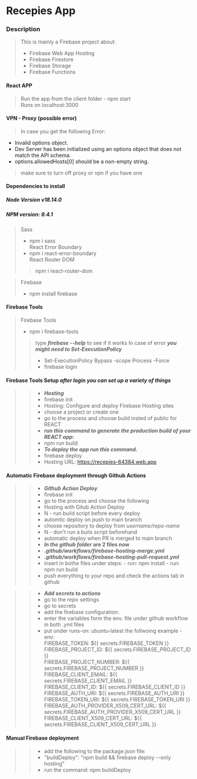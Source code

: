# Recepies App

### Description
> This is mainly a Firebase project about:  
> - Firebase Web App Hosting  
> - Firebase Firestore  
> - Firebase Storage  
> - Firebase Functions  

#### React APP
> Run the app from the client folder - npm start  
> Runs on localhost:3000  

#### VPN - Proxy (possible error)
> In case you get the following Error:  
 - Invalid options object. 
 - Dev Server has been initialized using an options object that does not match the API schema.    
 - options.allowedHosts[0] should be a non-empty string.  
> make sure to turn off proxy or vpn if you have one


#### Dependencies to install
##### Node Version v18.14.0
##### NPM version: 9.4.1

> Sass  
> - npm i sass  
> React Error Boundary    
> - npm i react-error-boundary  
> React Router DOM 
>> npm i react-router-dom 

> Firebase
> - npm install firebase  

#### Firebase Tools  
> Firebase Tools  
> - npm i firebase-tools 
>> type ***firebase --help*** to see if it works 
>> In case of error ***you might need to Set-ExecutionPolicy***  
>> - Set-ExecutionPolicy Bypass -scope Process -Force  
>> - firebase login  
#### Firebase Tools Setup ***after login you can set up a variety of things***     
>> - ***Hosting***     
>> - firebase init  
>> - Hosting: Configure and deploy Firebase Hosting sites 
>> - choose a project or create one 
>> - go to the process and choose build insted of public for REACT  
>> - ***run this command to generate the production build of your REACT app:***  
>> - npm run build  
>> - ***To deploy the app run this command.***  
>> - firebase deploy  
>> - Hosting URL: https://recepies-64384.web.app  
  
#### Automatic Firebase deployment through Github Actions   
>> - ***Github Action Deploy***     
>> - firebase init  
>> - go to the process and choose the following  
>> - Hosting with Gitub Action Deploy  
>> - N - run build script before every deploy
>> - automtic deploy on push to main branch  
>> - choose repository to deploy from *username/repo-name*  
>> - N - don't run a buils script beforehand  
>> - automatic deploy when PR is merged to main branch
>> - ***In the github folder* are 2 files now**  
>> - ***.github/workflows/firebase-hosting-merge.yml***
>> - ***.github/workflows/firebase-hosting-pull-request.yml***
>> - insert in bothe files under steps:
      - run: npm install
      - run: npm run build
>> - push everything to your repo and check the actions tab in github  
  
>> - ***Add secrets to actions***  
>> - go to the repo settings  
>> - go to secrets  
>> - add the firebase configuration:  
>> - enter the variables form the env. file under github workflow in both .yml files  
>> - put under runs-on: ubuntu-latest the follwoing example
      - env:  
            FIREBASE_TOKEN: ${{ secrets.FIREBASE_TOKEN }}  
            FIREBASE_PROJECT_ID: ${{ secrets.FIREBASE_PROJECT_ID }}  
            FIREBASE_PROJECT_NUMBER: ${{ secrets.FIREBASE_PROJECT_NUMBER }}  
            FIREBASE_CLIENT_EMAIL: ${{ secrets.FIREBASE_CLIENT_EMAIL }}  
            FIREBASE_CLIENT_ID: ${{ secrets.FIREBASE_CLIENT_ID }}  
            FIREBASE_AUTH_URI: ${{ secrets.FIREBASE_AUTH_URI }}  
            FIREBASE_TOKEN_URI: ${{ secrets.FIREBASE_TOKEN_URI }}  
            FIREBASE_AUTH_PROVIDER_X509_CERT_URL: ${{ secrets.FIREBASE_AUTH_PROVIDER_X509_CERT_URL }}  
            FIREBASE_CLIENT_X509_CERT_URL: ${{ secrets.FIREBASE_CLIENT_X509_CERT_URL }}  
  
#### Manual Firebase deployment  
>> - add the following to the package.json file:  
>> - "buildDeploy": "npm build && firebase deploy --only hosting"  
>> - run the command: npm buildDeploy  
